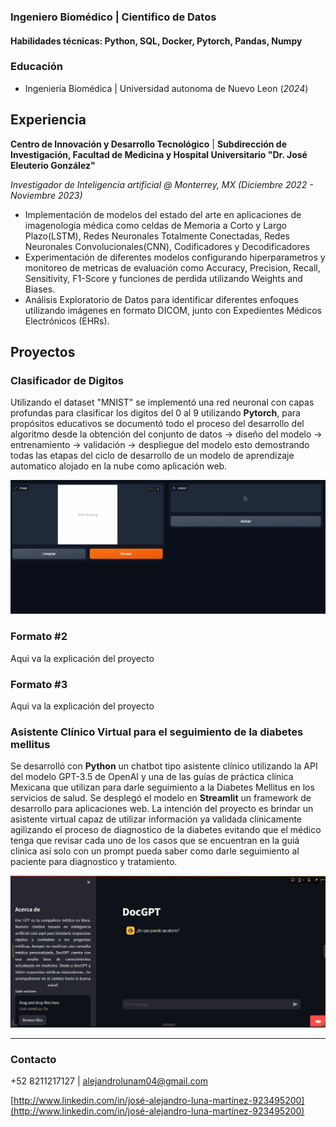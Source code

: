### Ingeniero Biomédico | Cientifico de Datos

#### Habilidades técnicas: Python, SQL, Docker, Pytorch, Pandas, Numpy

### Educación
- Ingeniería Biomédica | Universidad autonoma de Nuevo Leon (_2024_)

## Experiencia
**Centro de Innovación y Desarrollo Tecnológico** | **Subdirección de Investigación, Facultad de Medicina y Hospital Universitario "Dr. José Eleuterio González"**

*Investigador de Inteligencia artificial @ Monterrey, MX (_Diciembre 2022 - Noviembre 2023_)*

- Implementación de modelos del estado del arte en aplicaciones de imagenología médica como celdas de Memoria a Corto y Largo Plazo(LSTM), Redes Neuronales Totalmente Conectadas, Redes Neuronales Convolucionales(CNN), Codificadores y Decodificadores
- Experimentación de diferentes modelos configurando hiperparametros y monitoreo de metricas de evaluación como Accuracy, Precision, Recall, Sensitivity, F1-Score y funciones de perdida utilizando Weights and Biases.
- Análisis Exploratorio de Datos para identificar diferentes enfoques utilizando imágenes en formato DICOM, junto con Expedientes Médicos Electrónicos (EHRs).


## Proyectos

### Clasificador de Digitos 

Utilizando el dataset "MNIST" se implementó una red neuronal con capas profundas para clasificar los digitos del 0 al 9 utilizando **Pytorch**, para propósitos educativos
se documentó todo el proceso del desarrollo del algoritmo desde la obtención del conjunto de datos -> diseño del modelo -> entrenamiento -> validación -> despliegue del modelo 
esto demostrando todas las etapas del ciclo de desarrollo de un modelo de aprendizaje automatico alojado en la nube como aplicación web.


![Clasificador de digitos](/assets/img/Digit_recognition.gif)


### Formato #2
Aqui va la explicación del proyecto


### Formato #3
Aqui va la explicación del proyecto 


### Asistente Clínico Virtual para el seguimiento de la diabetes mellitus
Se desarrolló con **Python** un chatbot tipo asistente clínico utilizando la API del modelo GPT-3.5 de OpenAI y una de las guías de práctica clínica Mexicana
que utilizan para darle seguimiento a la Diabetes Mellitus en los servicios de salud. Se desplegó el modelo en **Streamlit** un framework
de desarrollo para aplicaciones web. La intención del proyecto es brindar un asistente virtual capaz de utilizar información ya validada
clinicamente agilizando el proceso de diagnostico de la diabetes evitando que el médico tenga que revisar cada uno de los casos que se
encuentran en la guiá clinica así solo con un prompt pueda saber como darle seguimiento al paciente para diagnostico y tratamiento.

![Asistente Clínico Virtual](/assets/img/docgpt.png)


---

### Contacto

 +52 8211217127 | alejandrolunam04@gmail.com

[http://www.linkedin.com/in/josé-alejandro-luna-martínez-923495200](http://www.linkedin.com/in/josé-alejandro-luna-martínez-923495200)

